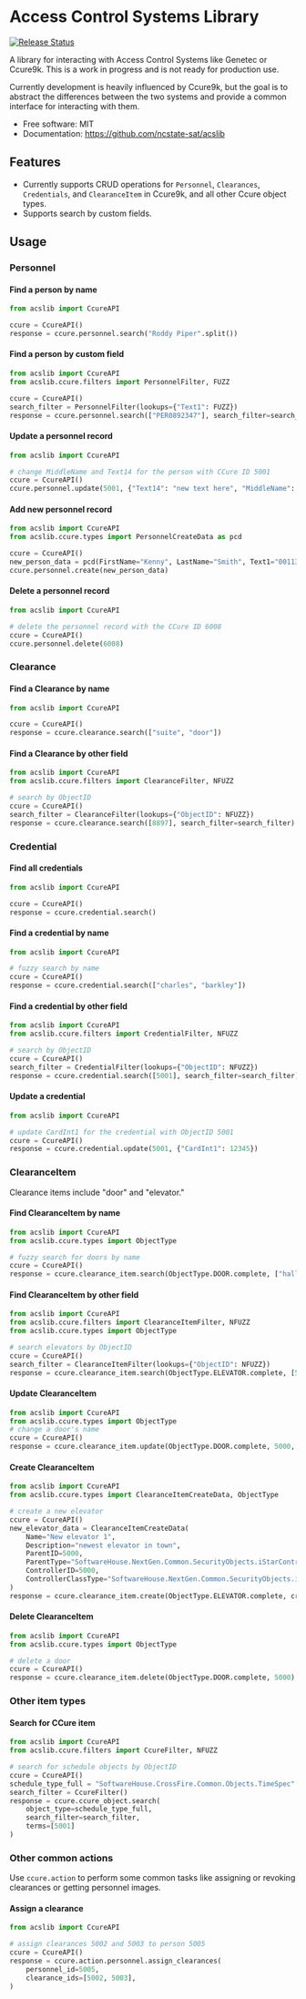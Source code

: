 # Access Control Systems Library


<p align="left">
<a href="https://pypi.org/project/acslib/">
    <img src="https://img.shields.io/pypi/v/acslib.svg"
        alt = "Release Status">
</a>


A library for interacting with Access Control Systems like Genetec or Ccure9k. This is a work in progress and is not ready for production use.

Currently development is heavily influenced by Ccure9k, but the goal is to abstract the differences between the two systems and provide a common
interface for interacting with them.


</p>



* Free software: MIT
* Documentation: <https://github.com/ncstate-sat/acslib>


## Features

* Currently supports CRUD operations for `Personnel`, `Clearances`, `Credentials`, and `ClearanceItem` in Ccure9k, and all other Ccure object types.
* Supports search by custom fields.

## Usage

### Personnel

#### Find a person by name

```python
from acslib import CcureAPI

ccure = CcureAPI()
response = ccure.personnel.search("Roddy Piper".split())
```

#### Find a person by custom field

```python
from acslib import CcureAPI
from acslib.ccure.filters import PersonnelFilter, FUZZ

ccure = CcureAPI()
search_filter = PersonnelFilter(lookups={"Text1": FUZZ})
response = ccure.personnel.search(["PER0892347"], search_filter=search_filter)
```

#### Update a personnel record

```python
from acslib import CcureAPI

# change MiddleName and Text14 for the person with CCure ID 5001
ccure = CcureAPI()
ccure.personnel.update(5001, {"Text14": "new text here", "MiddleName": "Shaquille"})
```

#### Add new personnel record

```python
from acslib import CcureAPI
from acslib.ccure.types import PersonnelCreateData as pcd

ccure = CcureAPI()
new_person_data = pcd(FirstName="Kenny", LastName="Smith", Text1="001132808")
ccure.personnel.create(new_person_data)
```

#### Delete a personnel record

```python
from acslib import CcureAPI

# delete the personnel record with the CCure ID 6008
ccure = CcureAPI()
ccure.personnel.delete(6008)
```

### Clearance

#### Find a Clearance by name

```python
from acslib import CcureAPI

ccure = CcureAPI()
response = ccure.clearance.search(["suite", "door"])
```

#### Find a Clearance by other field

```python
from acslib import CcureAPI
from acslib.ccure.filters import ClearanceFilter, NFUZZ

# search by ObjectID
ccure = CcureAPI()
search_filter = ClearanceFilter(lookups={"ObjectID": NFUZZ})
response = ccure.clearance.search([8897], search_filter=search_filter)
```

### Credential

#### Find all credentials

```python
from acslib import CcureAPI

ccure = CcureAPI()
response = ccure.credential.search()
```

#### Find a credential by name

```python
from acslib import CcureAPI

# fuzzy search by name
ccure = CcureAPI()
response = ccure.credential.search(["charles", "barkley"])
```

#### Find a credential by other field

```python
from acslib import CcureAPI
from acslib.ccure.filters import CredentialFilter, NFUZZ

# search by ObjectID
ccure = CcureAPI()
search_filter = CredentialFilter(lookups={"ObjectID": NFUZZ})
response = ccure.credential.search([5001], search_filter=search_filter)
```

#### Update a credential

```python
from acslib import CcureAPI

# update CardInt1 for the credential with ObjectID 5001
ccure = CcureAPI()
response = ccure.credential.update(5001, {"CardInt1": 12345})
```

### ClearanceItem

Clearance items include "door" and "elevator."

#### Find ClearanceItem by name

```python
from acslib import CcureAPI
from acslib.ccure.types import ObjectType

# fuzzy search for doors by name
ccure = CcureAPI()
response = ccure.clearance_item.search(ObjectType.DOOR.complete, ["hall", "interior"])
```

#### Find ClearanceItem by other field

```python
from acslib import CcureAPI
from acslib.ccure.filters import ClearanceItemFilter, NFUZZ
from acslib.ccure.types import ObjectType

# search elevators by ObjectID
ccure = CcureAPI()
search_filter = ClearanceItemFilter(lookups={"ObjectID": NFUZZ})
response = ccure.clearance_item.search(ObjectType.ELEVATOR.complete, [5000], search_filter=search_filter)
```

#### Update ClearanceItem

```python
from acslib import CcureAPI
from acslib.ccure.types import ObjectType
# change a door's name
ccure = CcureAPI()
response = ccure.clearance_item.update(ObjectType.DOOR.complete, 5000, update_data={"Name": "new door name 123"})
```

#### Create ClearanceItem

```python
from acslib import CcureAPI
from acslib.ccure.types import ClearanceItemCreateData, ObjectType

# create a new elevator
ccure = CcureAPI()
new_elevator_data = ClearanceItemCreateData(
    Name="New elevator 1",
    Description="newest elevator in town",
    ParentID=5000,
    ParentType="SoftwareHouse.NextGen.Common.SecurityObjects.iStarController",
    ControllerID=5000,
    ControllerClassType="SoftwareHouse.NextGen.Common.SecurityObjects.iStarController"
)
response = ccure.clearance_item.create(ObjectType.ELEVATOR.complete, create_data=new_elevator_data)
```

#### Delete ClearanceItem

```python
from acslib import CcureAPI
from acslib.ccure.types import ObjectType

# delete a door
ccure = CcureAPI()
response = ccure.clearance_item.delete(ObjectType.DOOR.complete, 5000)
```

### Other item types

#### Search for CCure item

```python
from acslib import CcureAPI
from acslib.ccure.filters import CcureFilter, NFUZZ

# search for schedule objects by ObjectID
ccure = CcureAPI()
schedule_type_full = "SoftwareHouse.CrossFire.Common.Objects.TimeSpec"
search_filter = CcureFilter()
response = ccure.ccure_object.search(
    object_type=schedule_type_full,
    search_filter=search_filter,
    terms=[5001]
)
```

### Other common actions

Use `ccure.action` to perform some common tasks like assigning or revoking clearances or getting personnel images.

#### Assign a clearance

```python
from acslib import CcureAPI

# assign clearances 5002 and 5003 to person 5005
ccure = CcureAPI()
response = ccure.action.personnel.assign_clearances(
    personnel_id=5005,
    clearance_ids=[5002, 5003],
)
```

